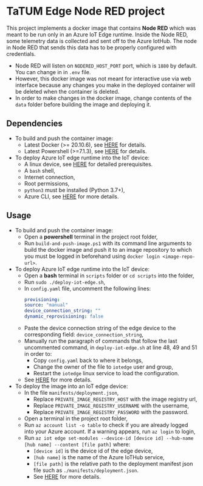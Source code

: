 # TaTUM Edge Node RED project
This project implements a docker image that contains **Node RED** which was meant to be run only in an Azure IoT Edge runtime. Inside the Node RED, some telemetry data is collected and sent off to the Azure IotHub. The node in Node RED that sends this data has to be properly configured with credentials.

* Node RED will listen on `NODERED_HOST_PORT` port, which is `1880` by default. You can change in in `.env` file.
* However, this docker image was not meant for interactive use via web interface because any changes you make in the deployed container will be deleted when the container is deleted.
* In order to make changes in the docker image, change contents of the `data` folder before building the image and deploying it.

## Dependencies
* To build and push the container image:
  * Latest Docker (>= 20.10.6), see [HERE](https://docs.docker.com/get-docker/) for details.
  * Latest Powershell (>=7.1.3), see [HERE](https://docs.microsoft.com/en-us/powershell/scripting/install/installing-powershell?view=powershell-7.1) for details.
* To deploy Azure IoT edge runtime into the IoT device:
  * A linux device, see [HERE](https://docs.microsoft.com/en-us/azure/iot-edge/how-to-install-iot-edge?view=iotedge-2018-06#prerequisites) for detailed prerequisites.
  * A `bash` shell,
  * Internet connection,
  * Root permissions,
  * `python3` must be installed (Python 3.7+),
  * Azure CLI, see [HERE](https://docs.microsoft.com/en-us/cli/azure/install-azure-cli) for more details.

## Usage
* To build and push the container image:
  * Open a **powershell** terminal in the project root folder,
  * Run `build-and-push-image.ps1` with its command line arguments to build the docker image and push it to an image repository to which you must be logged in beforehand using `docker login <image-repo-url>`.
* To deploy Azure IoT edge runtime into the IoT device:
  * Open a **bash** terminal in `scripts` folder or `cd scripts` into the folder,
  * Run `sudo ./deploy-iot-edge.sh`,
  * In `config.yaml` file, uncomment the following lines:
    ```yaml
    provisioning:
    source: "manual"
    device_connection_string: ""
    dynamic_reprovisioning: false
    ```
  * Paste the device connection string of the edge device to the corresponding field: `device_connection_string`,
  * Manually run the paragraph of commands that follow the last uncommented command, in `deploy-iot-edge.sh` at line 48, 49 and 51 in order to:
    * Copy `config.yaml` back to where it belongs,
    * Change the owner of the file to `iotedge` user and group,
    * Restart the `iotedge` linux service to load the configuration.
  * See [HERE](https://docs.microsoft.com/en-us/azure/iot-edge/how-to-install-iot-edge?view=iotedge-2018-06) for more details.
* To deploy the image into an IoT edge device:
  * In the file `manifests/deployment.json`,
    * Replace `PRIVATE_IMAGE_REGISTRY_HOST` with the image registry url,
    * Replace `PRIVATE_IMAGE_REGISTRY_USERNAME` with the username,
    * Replace `PRIVATE_IMAGE_REGISTRY_PASSWORD` with the password.
  * Open a terminal in the project root folder,
  * Run `az account list -o table` to check if you are already logged into your Azure account. If a warning appears, run `az login` to login,
  * Run `az iot edge set-modules --device-id [device id] --hub-name [hub name] --content [file path]` where:
    * `[device id]` is the device id of the edge device,
    * `[hub name]` is the name of the Azure IoTHub service,
    * `[file path]` is the relative path to the deployment manifest json file such as `./manifests/deployment.json`.
    * See [HERE](https://docs.microsoft.com/en-us/azure/iot-edge/how-to-deploy-modules-cli?view=iotedge-2018-06) for more details.
